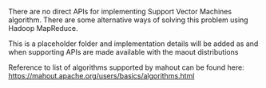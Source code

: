 There are no direct APIs for implementing Support Vector Machines algorithm. There are some alternative ways of solving this problem using Hadoop MapReduce.

This is a placeholder folder and implementation details will be added as and when supporting APIs are made available with the maout distributions

Reference to list of algorithms supported by mahout can be found here:
https://mahout.apache.org/users/basics/algorithms.html
